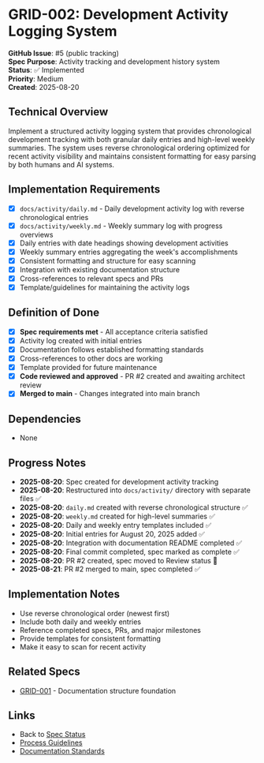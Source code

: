 # GRID-002: Development Activity Logging System

**GitHub Issue**: #5 (public tracking)  
**Spec Purpose**: Activity tracking and development history system  
**Status**: ✅ Implemented  
**Priority**: Medium  
**Created**: 2025-08-20  

## Technical Overview
Implement a structured activity logging system that provides chronological development tracking with both granular daily entries and high-level weekly summaries. The system uses reverse chronological ordering optimized for recent activity visibility and maintains consistent formatting for easy parsing by both humans and AI systems.

## Implementation Requirements
- [x] `docs/activity/daily.md` - Daily development activity log with reverse chronological entries
- [x] `docs/activity/weekly.md` - Weekly summary log with progress overviews
- [x] Daily entries with date headings showing development activities
- [x] Weekly summary entries aggregating the week's accomplishments
- [x] Consistent formatting and structure for easy scanning
- [x] Integration with existing documentation structure
- [x] Cross-references to relevant specs and PRs
- [x] Template/guidelines for maintaining the activity logs

## Definition of Done
- [x] **Spec requirements met** - All acceptance criteria satisfied
- [x] Activity log created with initial entries
- [x] Documentation follows established formatting standards
- [x] Cross-references to other docs are working
- [x] Template provided for future maintenance
- [x] **Code reviewed and approved** - PR #2 created and awaiting architect review
- [x] **Merged to main** - Changes integrated into main branch

## Dependencies
- None

## Progress Notes
- **2025-08-20**: Spec created for development activity tracking
- **2025-08-20**: Restructured into `docs/activity/` directory with separate files ✅
- **2025-08-20**: `daily.md` created with reverse chronological structure ✅
- **2025-08-20**: `weekly.md` created for high-level summaries ✅
- **2025-08-20**: Daily and weekly entry templates included ✅
- **2025-08-20**: Initial entries for August 20, 2025 added ✅
- **2025-08-20**: Integration with documentation README completed ✅
- **2025-08-20**: Final commit completed, spec marked as complete ✅
- **2025-08-20**: PR #2 created, spec moved to Review status 👀
- **2025-08-21**: PR #2 merged to main, spec completed ✅

## Implementation Notes
- Use reverse chronological order (newest first)
- Include both daily and weekly entries
- Reference completed specs, PRs, and major milestones
- Provide templates for consistent formatting
- Make it easy to scan for recent activity

## Related Specs
- [GRID-001](./GRID-001.md) - Documentation structure foundation

## Links
- Back to [Spec Status](./status.md)
- [Process Guidelines](../process.md)
- [Documentation Standards](../documentation.md)